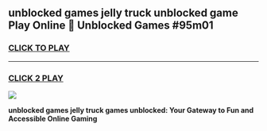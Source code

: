 
## unblocked games jelly truck unblocked game Play Online 👋 Unblocked Games #95m01
<h3>
<a href="https://premium.freeplayer.one?title=unblocked_games_jelly_truck&ref=21F">CLICK TO PLAY</a></h3>
<hr>

<h3>
<a href="https://premium.freeplayer.one?title=unblocked_games_jelly_truck&ref=21F">CLICK 2 PLAY</a>
  
</h3>

<a href="https://premium.freeplayer.one?title=unblocked_games_jelly_truck&ref=21F/"><img src="https://clearcache.store/games.png"></a>


**unblocked games jelly truck games unblocked: Your Gateway to Fun and Accessible Online Gaming**
